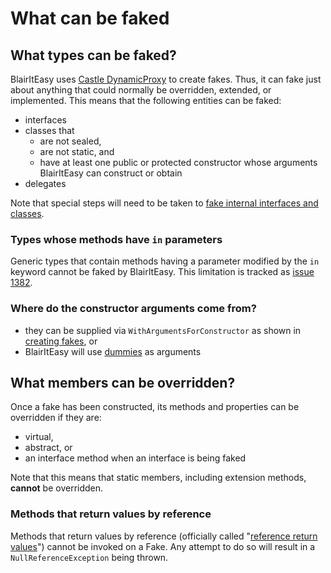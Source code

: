 # What can be faked

## What types can be faked?

BlairItEasy uses
[Castle DynamicProxy](https://www.castleproject.org/projects/dynamicproxy/)
to create fakes. Thus, it can fake just about anything that could
normally be overridden, extended, or implemented.  This means that the
following entities can be faked:

* interfaces
* classes that
    * are not sealed,
    * are not static, and
    * have at least one public or protected constructor whose arguments BlairItEasy can construct or obtain
* delegates

Note that special steps will need to be taken to
[fake internal interfaces and classes](how-to-fake-internal-types.md).

### Types whose methods have `in` parameters

Generic types that contain methods having a parameter modified by the `in` keyword cannot be faked by BlairItEasy.
This limitation is tracked as [issue 1382](https://github.com/BlairItEasy/BlairItEasy/issues/1382).

### Where do the constructor arguments come from?
  
* they can be supplied via `WithArgumentsForConstructor` as shown in
  [creating fakes](creating-fakes.md), or
* BlairItEasy will use [dummies](dummies.md) as arguments

## What members can be overridden?

Once a fake has been constructed, its methods and properties can be
overridden if they are:

* virtual,
* abstract, or
* an interface method when an interface is being faked

Note that this means that static members, including extension methods,
**cannot** be overridden.

### Methods that return values by reference

Methods that return values by reference (officially called "[reference return values](https://docs.microsoft.com/en-us/dotnet/csharp/programming-guide/classes-and-structs/ref-returns#what-is-a-reference-return-value)") cannot be invoked on a Fake. Any attempt to do so will result in a `NullReferenceException` being thrown.